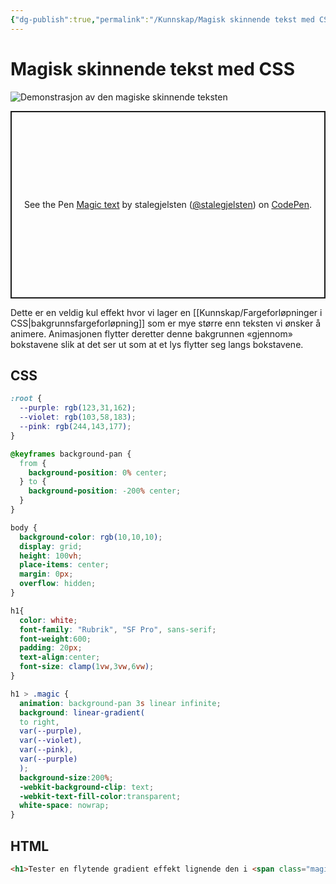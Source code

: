 ```yaml
---
{"dg-publish":true,"permalink":"/Kunnskap/Magisk skinnende tekst med CSS/","title":"Magisk skinnende tekst med CSS","tags":["css","it1"]}
---
```



# Magisk skinnende tekst med CSS

![Demonstrasjon av den magiske skinnende teksten](/img/user/_resources/magic-text.gif)

<p class="codepen" data-height="300" data-default-tab="result" data-slug-hash="KKBPMYE" data-user="stalegjelsten" style="height: 300px; box-sizing: border-box; display: flex; align-items: center; justify-content: center; border: 2px solid; margin: 1em 0; padding: 1em;">
	<span>See the Pen <a href="https://codepen.io/stalegjelsten/pen/KKBPMYE">
	Magic text</a> by stalegjelsten (<a href="https://codepen.io/stalegjelsten">@stalegjelsten</a>)
	on <a href="https://codepen.io">CodePen</a>.</span>
</p>
<script async src="https://cpwebassets.codepen.io/assets/embed/ei.js"></script>

Dette er en veldig kul effekt hvor vi lager en [[Kunnskap/Fargeforløpninger i CSS\|bakgrunnsfargeforløpning]] som er mye større enn teksten vi ønsker å animere. Animasjonen flytter deretter denne bakgrunnen «gjennom» bokstavene slik at det ser ut som at et lys flytter seg langs bokstavene.

## CSS
```css
:root {
  --purple: rgb(123,31,162);
  --violet: rgb(103,58,183);
  --pink: rgb(244,143,177);
}

@keyframes background-pan {
  from {
    background-position: 0% center;
  } to {
    background-position: -200% center;
  }
}

body {
  background-color: rgb(10,10,10);
  display: grid;
  height: 100vh;
  place-items: center;
  margin: 0px;
  overflow: hidden;
}

h1{
  color: white;
  font-family: "Rubrik", "SF Pro", sans-serif;
  font-weight:600;
  padding: 20px;
  text-align:center;
  font-size: clamp(1vw,3vw,6vw);
}

h1 > .magic {
  animation: background-pan 3s linear infinite;
  background: linear-gradient(
  to right,
  var(--purple),
  var(--violet),
  var(--pink),
  var(--purple)
  );
  background-size:200%;
  -webkit-background-clip: text;
  -webkit-text-fill-color:transparent;
  white-space: nowrap;
}
```

## HTML

```html
<h1>Tester en flytende gradient effekt lignende den i <span class="magic">Obsidian</span></h1>
```
